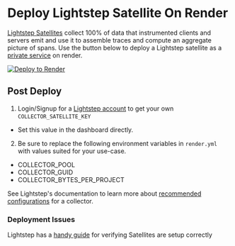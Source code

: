 # Deploy Lightstep Satellite On Render

[Lightstep Satellites](https://docs.lightstep.com/docs/learn-about-satellites) collect 100% of data that instrumented clients and servers emit and use it to assemble traces and compute an aggregate picture of spans.
Use the button below to deploy a Lightstep satellite as a [private service](https://render.com/docs/private-services) on render.

[![Deploy to Render](https://render.com/images/deploy-to-render-button.svg)](https://render.com/deploy)

## Post Deploy
1. Login/Signup for a [Lightstep account](https://app.lightstep.com/) to get your own `COLLECTOR_SATELLITE_KEY`
  * Set this value in the dashboard directly.

2. Be sure to replace the following environment variables in `render.yml` with values suited for your use-case.
* COLLECTOR_POOL
* COLLECTOR_GUID
* COLLECTOR_BYTES_PER_PROJECT

See Lightstep's documentation to learn more about [recommended configurations](https://docs.lightstep.com/docs/satellite-configuration-parameters) for a collector.

### Deployment Issues

Lightstep has a [handy guide](https://docs.lightstep.com/docs/verify-satellite-setup) for verifying Satellites are setup correctly
